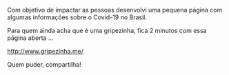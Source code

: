 Com objetivo de impactar as pessoas desenvolvi uma pequena página com algumas informações sobre o Covid-19 no Brasil.

Para quem ainda acha que é uma gripezinha, fica 2 minutos com essa página aberta ...

http://www.gripezinha.me/

Quem puder, compartilha!
